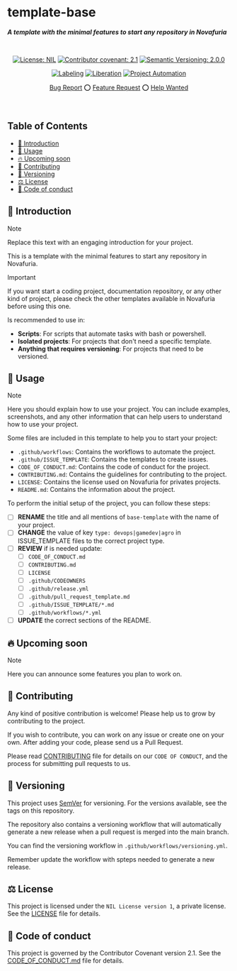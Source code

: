 # template-base <!-- omit in toc -->

***A template with the minimal features to start any repository in Novafuria***

<div align="center">

&nbsp;

[![License: NIL](https://img.shields.io/badge/License-Private-yellow.svg)](./LICENSE)
[![Contributor covenant: 2.1](https://img.shields.io/badge/Contributor%20Covenant-2.1-4baaaa.svg)](./CODE_OF_CONDUCT.md)
[![Semantic Versioning: 2.0.0](https://img.shields.io/badge/Semantic--Versioning-2.0.0-a05f79?logo=semantic-release&logoColor=f97ff0)](https://semver.org/)

[![Labeling](https://github.com/novafuria/template-base/actions/workflows/labeling.yml/badge.svg)](https://github.com/novafuria/template-base/actions/workflows/labeling.yml)
[![Liberation](https://github.com/novafuria/template-base/actions/workflows/liberation.yml/badge.svg)](https://github.com/novafuria/template-base/actions/workflows/liberation.yml)
[![Project Automation](https://github.com/novafuria/template-base/actions/workflows/project-automation.yml/badge.svg)](https://github.com/novafuria/template-base/actions/workflows/project-automation.yml)

[Bug Report](./issues/new?assignees=&labels=bug%2Clifecycle%2Fneeds-triage&projects=novafuria%2F7&template=1-bug-report.yml&title=...+is+broken)
⭕
[Feature Request](./issues/new?assignees=&labels=enhancement%2Clifecycle%2Fneeds-triage&projects=novafuria%2F7&template=2-feature-request.yml&title=As+a+%5Btype+of+user%5D%2C+I+want+%5Ba+goal%5D+so+that+%5Bbenefit%5D)
⭕
[Help Wanted](./issues/new?assignees=&labels=help+wanted%2Clifecycle%2Fneeds-triage&projects=novafuria%2F7&template=3-help-wanted.yml&title=I+need+help+with...)

&nbsp;

</div>

## Table of Contents <!-- omit in toc -->

- [👋 Introduction](#-introduction)
- [🚀 Usage](#-usage)
- [🔥 Upcoming soon](#-upcoming-soon)
- [🤝 Contributing](#-contributing)
- [🔖 Versioning](#-versioning)
- [⚖️ License](#️-license)
- [📜 Code of conduct](#-code-of-conduct)

## 👋 Introduction

> [!NOTE]
> Replace this text with an engaging introduction for your project.

This is a template with the minimal features to start any repository in Novafuria.

> [!IMPORTANT]
> If you want start a coding project, documentation repository, or any other kind of project, please check the other templates available in Novafuria before using this one.

Is recommended to use in:

- **Scripts**: For scripts that automate tasks with bash or powershell.
- **Isolated projects**: For projects that don't need a specific template.
- **Anything that requires versioning**: For projects that need to be versioned.

## 🚀 Usage

> [!NOTE]
> Here you should explain how to use your project. You can include examples, screenshots, and any other information that can help users to understand how to use your project.

Some files are included in this template to help you to start your project:

- `.github/workflows`: Contains the workflows to automate the project.
- `.github/ISSUE_TEMPLATE`: Contains the templates to create issues.
- `CODE_OF_CONDUCT.md`: Contains the code of conduct for the project.
- `CONTRIBUTING.md`: Contains the guidelines for contributing to the project.
- `LICENSE`: Contains the license used on Novafuria for privates projects.
- `README.md`: Contains the information about the project.

To perform the initial setup of the project, you can follow these steps:

- [ ] **RENAME** the title and all mentions of `base-template` with the name of your project.
- [ ] **CHANGE** the value of key `type: devops|gamedev|agro` in ISSUE_TEMPLATE files to the correct project type.
- [ ] **REVIEW** if is needed update:
  - [ ] `CODE_OF_CONDUCT.md`
  - [ ] `CONTRIBUTING.md`
  - [ ] `LICENSE`
  - [ ] `.github/CODEOWNERS`
  - [ ] `.github/release.yml`
  - [ ] `.github/pull_request_template.md`
  - [ ] `.github/ISSUE_TEMPLATE/*.md`
  - [ ] `.github/workflows/*.yml`
- [ ] **UPDATE** the correct sections of the README.

## 🔥 Upcoming soon

> [!NOTE]
> Here you can announce some features you plan to work on.

## 🤝 Contributing

Any kind of positive contribution is welcome! Please help us to grow by contributing to the project.

If you wish to contribute, you can work on any issue or create one on your own. After adding your code, please send us a Pull Request.

Please read [CONTRIBUTING](CONTRIBUTING.md) file for details on our `CODE OF CONDUCT`, and the process for submitting pull requests to us.

## 🔖 Versioning

This project uses [SemVer](https://semver.org/) for versioning. For the versions available, see the tags on this repository.

The repository also contains a versioning workflow that will automatically generate a new release when a pull request is merged into the main branch.

You can find the versioning workflow in `.github/workflows/versioning.yml`.

Remember update the workflow with spteps needed to generate a new release.

## ⚖️ License

This project is licensed under the `NIL License version 1`, a private license. See the [LICENSE](LICENSE) file for details.

## 📜 Code of conduct

This project is governed by the Contributor Covenant version 2.1. See the [CODE_OF_CONDUCT.md](CODE_OF_CONDUCT.md) file for details.
